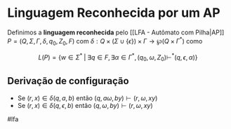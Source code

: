 
# Linguagem Reconhecida por um AP

Definimos a **linguagem reconhecida** pelo [[LFA - Autômato com Pilha|AP]] $P=(Q,\Sigma, \Gamma, \delta, q_0, Z_0, F)$ com $\delta: Q \times (\Sigma \cup \{\epsilon\}) \times \Gamma \to \wp(Q \times \Gamma^*)$ como

$$
L(P) = \{ w \in \Sigma^* \;|\; \exists q \in F, \exists \alpha\in \Gamma^*,\, (q_0, \omega, Z_0) \vdash^* (q, \epsilon, \alpha) \}
$$

## Derivação de configuração

- Se $(r, x) \in \delta(q,a,b)$ então $(q,a\omega, by) \vdash (r, \omega, xy)$
- Se $(r, x) \in \delta(q,\epsilon,b)$ então $(q,\omega, by) \vdash (r, \omega, xy)$

#lfa

